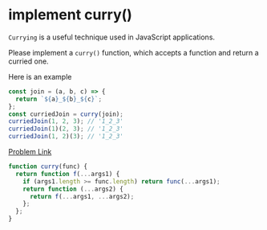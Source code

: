 # implement curry()

`Currying` is a useful technique used in JavaScript applications.

Please implement a `curry()` function, which accepts a function and return a curried one.

Here is an example

```js
const join = (a, b, c) => {
  return `${a}_${b}_${c}`;
};
const curriedJoin = curry(join);
curriedJoin(1, 2, 3); // '1_2_3'
curriedJoin(1)(2, 3); // '1_2_3'
curriedJoin(1, 2)(3); // '1_2_3'
```

[Problem Link](https://bigfrontend.dev/problem/implement-curry)

```js
function curry(func) {
  return function f(...args1) {
    if (args1.length >= func.length) return func(...args1);
    return function (...args2) {
      return f(...args1, ...args2);
    };
  };
}
```
